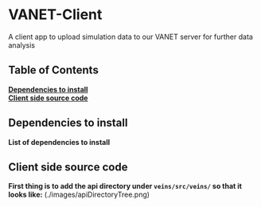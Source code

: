 # VANET-Client
A client app to upload simulation data to our VANET server for further data analysis
## Table of Contents
**[Dependencies to install](#Dependencies-to-install)** <br>
**[Client side source code](#Client-side-source-code)** <br>

## Dependencies to install
**List of dependencies to install**

## Client side source code
**First thing is to add the api directory under ```veins/src/veins/``` so that it looks like:**
(./images/apiDirectoryTree.png)

